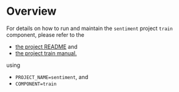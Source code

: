 # Overview

For details on how to run and maintain the `sentiment` project `train` component, please refer
to the
- [the project README](../README.md) and
- [the project train manual.](../../manuals/01_train.md)

using

- `PROJECT_NAME=sentiment`, and
- `COMPONENT=train`
